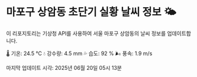 
# 마포구 상암동 초단기 실황 날씨 정보 🌤️

이 리포지토리는 기상청 API를 사용하여 서울 마포구 상암동의 날씨 정보를 업데이트합니다. 

🌡️ 기온: 24.5 ℃
💧 강수량: 4.5 mm
💦 습도: 92 %
🌬️ 풍속: 1.9 m/s

마지막 업데이트 시각: 2025년 06월 20일 05시 13분    
